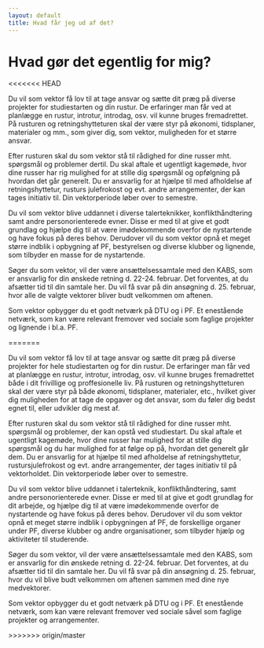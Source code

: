 ```yaml
---
layout: default
title: Hvad får jeg ud af det?
---
```

<h1>Hvad gør det egentlig for mig?</h1>

<<<<<<< HEAD
<div id="poster-image" style="background-image: url('/static/img/t6.jpg');">
</div>

<p>Du vil som vektor få lov til at tage ansvar og sætte dit præg på diverse projekter for studiestarten og din rustur. De erfaringer man får ved at planlægge en rustur, introtur, introdag, osv. vil kunne bruges fremadrettet. På rusturen og retningshytteturen skal der være styr på økonomi, tidsplaner, materialer og mm., som giver dig, som vektor, muligheden for et større ansvar. </p>
<p>Efter rusturen skal du som vektor stå til rådighed for dine russer mht. spørgsmål og problemer dertil. Du skal aftale et ugentligt kagemøde, hvor dine russer har rig mulighed for at stille dig spørgsmål og opfølgning på hvordan det går generelt. Du er ansvarlig for at hjælpe til med afholdelse af retningshyttetur, rusturs julefrokost og evt. andre arrangementer, der kan tages initiativ til. Din vektorperiode løber over to semestre. </p>
<p>Du vil som vektor blive uddannet i diverse talerteknikker, konflikthåndtering samt andre personorienterede evner. Disse er med til at give et godt grundlag og hjælpe dig til at være imødekommende overfor de nystartende og have fokus på deres behov. Derudover vil du som vektor opnå et meget større indblik i opbygning af PF, bestyrelsen og diverse klubber og lignende, som tilbyder en masse for de nystartende. </p>
<p>Søger du som vektor, vil der være ansættelsessamtale med den KABS, som er ansvarlig for din ønskede retning d. 22-24. februar. Det forventes, at du afsætter tid til din samtale her. Du vil få svar på din ansøgning d. 25. februar, hvor alle de valgte vektorer bliver budt velkommen om aftenen.</p> 
<p>Som vektor opbygger du et godt netværk på DTU og i PF. Et enestående netværk, som kan være relevant fremover ved sociale som faglige projekter og lignende i bl.a. PF.</p>
=======
<p>Du vil som vektor få lov til at tage ansvar og sætte dit præg på diverse projekter for hele studiestarten og for din rustur. De erfaringer man får ved at planlægge en rustur, introtur, introdag, osv. vil kunne bruges fremadrettet både i dit frivillige og proffesionelle liv. På rusturen og retningshytteturen skal der være styr på både økonomi, tidsplaner, materialer, etc., hvilket giver dig muligheden for at tage de opgaver og det ansvar, som du føler dig bedst egnet til, eller udvikler dig mest af. </p>
<p>Efter rusturen skal du som vektor stå til rådighed for dine russer mht. spørgsmål og problemer, der kan opstå ved studiestart. Du skal aftale et ugentligt kagemøde, hvor dine russer har mulighed for at stille dig spørgsmål og du har mulighed for at følge op på, hvordan det generelt går dem. Du er ansvarlig for at hjælpe til med afholdelse af retningshyttetur, rustursjulefrokost og evt. andre arrangementer, der tages initiativ til på vektorholdet. Din vektorperiode løber over to semestre. </p>
<p>Du vil som vektor blive uddannet i talerteknik, konflikthåndtering, samt andre personorienterede evner. Disse er med til at give et godt grundlag for dit arbejde, og hjælpe dig til at være imødekommende overfor de nystartende og have fokus på deres behov. Derudover vil du som vektor opnå et meget større indblik i opbygningen af PF, de forskellige organer under PF, diverse klubber og andre organisationer, som tilbyder hjælp og aktiviteter til studerende. </p>
<p>Søger du som vektor, vil der være ansættelsessamtale med den KABS, som er ansvarlig for din ønskede retning d. 22-24. februar. Det forventes, at du afsætter tid til din samtale her. Du vil få svar på din ansøgning d. 25. februar, hvor du vil blive budt velkommen om aftenen sammen med dine nye medvektorer.</p> 
<p>Som vektor opbygger du et godt netværk på DTU og i PF. Et enestående netværk, som kan være relevant fremover ved sociale såvel som faglige projekter og arrangementer.</p>
>>>>>>> origin/master

